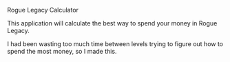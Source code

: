 Rogue Legacy Calculator

This application will calculate the best way to spend your money in Rogue Legacy.

I had been wasting too much time between levels trying to figure out how to spend the most money, so I made this.
